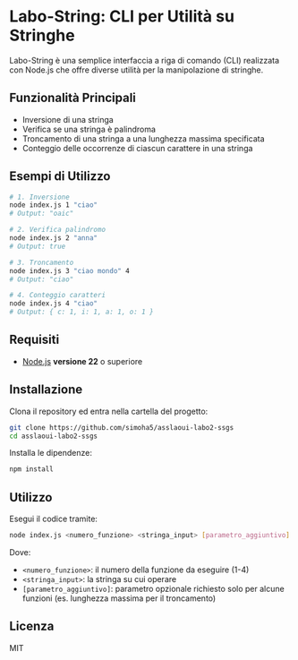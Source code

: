 # Labo-String: CLI per Utilità su Stringhe

Labo-String è una semplice interfaccia a riga di comando (CLI) realizzata con Node.js che offre diverse utilità per la manipolazione di stringhe.

## Funzionalità Principali

* Inversione di una stringa
* Verifica se una stringa è palindroma
* Troncamento di una stringa a una lunghezza massima specificata
* Conteggio delle occorrenze di ciascun carattere in una stringa

## Esempi di Utilizzo

```bash
# 1. Inversione
node index.js 1 "ciao"
# Output: "oaic"

# 2. Verifica palindromo
node index.js 2 "anna"
# Output: true

# 3. Troncamento
node index.js 3 "ciao mondo" 4
# Output: "ciao"

# 4. Conteggio caratteri
node index.js 4 "ciao"
# Output: { c: 1, i: 1, a: 1, o: 1 }
```

## Requisiti

- [Node.js](https://nodejs.org/) **versione 22** o superiore

## Installazione

Clona il repository ed entra nella cartella del progetto:

```bash
git clone https://github.com/simoha5/asslaoui-labo2-ssgs
cd asslaoui-labo2-ssgs
```

Installa le dipendenze:

```bash
npm install
```

## Utilizzo

Esegui il codice tramite:

```bash
node index.js <numero_funzione> <stringa_input> [parametro_aggiuntivo]
```

Dove:
- `<numero_funzione>`: il numero della funzione da eseguire (1-4)
- `<stringa_input>`: la stringa su cui operare
- `[parametro_aggiuntivo]`: parametro opzionale richiesto solo per alcune funzioni (es. lunghezza massima per il troncamento)

## Licenza

MIT